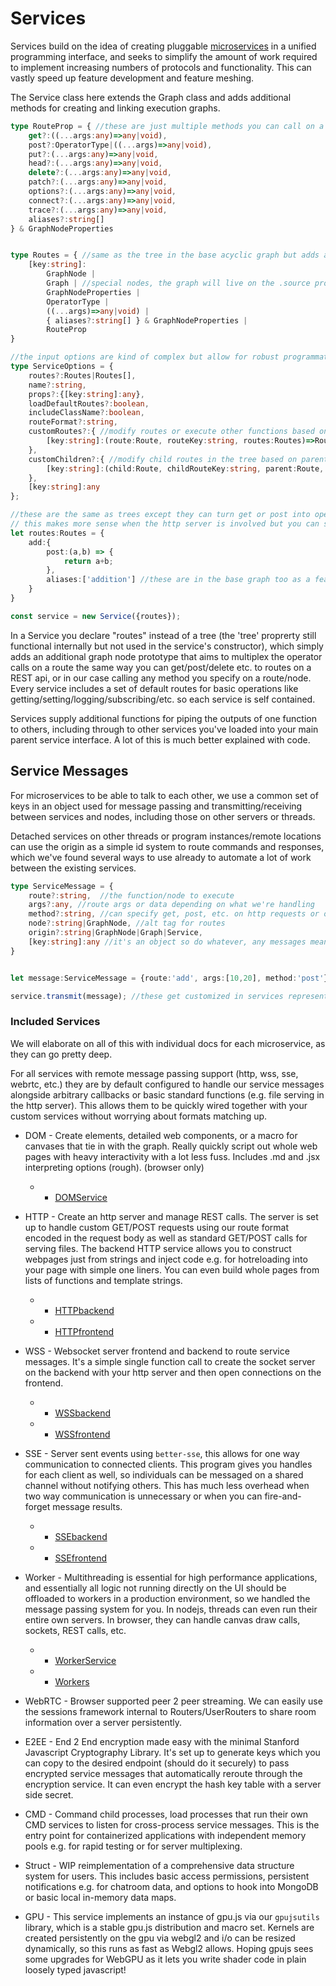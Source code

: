 # Services

Services build on the idea of creating pluggable [microservices](https://www.akana.com/resources/microservices-why-should-businesses-care) in a unified programming interface, and seeks to simplify the amount of work required to implement increasing numbers of protocols and functionality. This can vastly speed up feature development and feature meshing. 

The Service class here extends the Graph class and adds additional methods for creating and linking execution graphs. 

```ts
type RouteProp = { //these are just multiple methods you can call on a route/node tag kind of like http requests but really it applies to any function you want to add to a route object if you specify that method even beyond these http themed names :D
    get?:((...args:any)=>any|void),
    post?:OperatorType|((...args)=>any|void), 
    put?:(...args:any)=>any|void,
    head?:(...args:any)=>any|void,
    delete?:(...args:any)=>any|void,
    patch?:(...args:any)=>any|void,
    options?:(...args:any)=>any|void,
    connect?:(...args:any)=>any|void,
    trace?:(...args:any)=>any|void,
    aliases?:string[] 
} & GraphNodeProperties


type Routes = { //same as the tree in the base acyclic graph but adds aliases and RouteProps handling
    [key:string]:
        GraphNode |
        Graph | //special nodes, the graph will live on the .source property of this node and the operator accepts objects with key:value pairs to run functions on the graph and return a results object with corresponding key:value pairs.
        GraphNodeProperties |
        OperatorType |
        ((...args)=>any|void) |
        { aliases?:string[] } & GraphNodeProperties |
        RouteProp
}

//the input options are kind of complex but allow for robust programmatic customization. 
type ServiceOptions = {
    routes?:Routes|Routes[], 
    name?:string, 
    props?:{[key:string]:any}, 
    loadDefaultRoutes?:boolean,
    includeClassName?:boolean,
    routeFormat?:string,
    customRoutes?:{ //modify routes or execute other functions based on the route properties? e.g. addElement in DOMService
        [key:string]:(route:Route, routeKey:string, routes:Routes)=>Route|any|void
    },
    customChildren?:{ //modify child routes in the tree based on parent conditions
        [key:string]:(child:Route, childRouteKey:string, parent:Route, routes:Routes)=>Route|any|void
    },
    [key:string]:any
};

//these are the same as trees except they can turn get or post into operators,
// this makes more sense when the http server is involved but you can specify any
let routes:Routes = {
    add:{
        post:(a,b) => {
            return a+b;
        },
        aliases:['addition'] //these are in the base graph too as a feature
    }
}

const service = new Service({routes});

```

In a Service you declare "routes" instead of a tree (the 'tree' proprerty still functional internally but not used in the service's constructor), which simply adds an additional graph node prototype that aims to multiplex the operator calls on a route the same way you can get/post/delete etc. to routes on a REST api, or in our case calling any method you specify on a route/node. Every service includes a set of default routes for basic operations like getting/setting/logging/subscribing/etc. so each service is self contained.

Services supply additional functions for piping the outputs of one function to others, including through to other services you've loaded into your main parent service interface. A lot of this is much better explained with code.

## Service Messages

For microservices to be able to talk to each other, we use a common set of keys in an object used for message passing and transmitting/receiving between services and nodes, including those on other servers or threads. 

Detached services on other threads or program instances/remote locations can use the origin as a simple id system to route commands and responses, which we've found several ways to use already to automate a lot of work between the existing services.

```ts
type ServiceMessage = {
    route?:string,  //the function/node to execute
    args?:any, //route args or data depending on what we're handling
    method?:string, //can specify get, post, etc. on http requests or on multiplexed routes using the RouteProp format
    node?:string|GraphNode, //alt tag for routes
    origin?:string|GraphNode|Graph|Service,
    [key:string]:any //it's an object so do whatever, any messages meant for web protocols need to be stringified or buffered
}


let message:ServiceMessage = {route:'add', args:[10,20], method:'post'};

service.transmit(message); //these get customized in services representing their specific protocols e.g. http or websockets to deal with those specific interface requirements

```


### Included Services

We will elaborate on all of this with individual docs for each microservice, as they can go pretty deep. 

For all services with remote message passing support (http, wss, sse, webrtc, etc.) they are by default configured to handle our service messages alongside arbitrary callbacks or basic standard functions (e.g. file serving in the http server). This allows them to be quickly wired together with your custom services without worrying about formats matching up.

- DOM - Create elements, detailed web components, or a macro for canvases that tie in with the graph. Really quickly script out whole web pages with heavy interactivity with a lot less fuss. Includes .md and .jsx interpreting options (rough). (browser only) 
    - - [DOMService](./services/dom/dom.service.md)

- HTTP - Create an http server and manage REST calls. The server is set up to handle custom GET/POST requests using our route format encoded in the request body as well as standard GET/POST calls for serving files. The backend HTTP service allows you to construct webpages just from strings and inject code e.g. for hotreloading into your page with simple one liners. You can even build whole pages from lists of functions and template strings.
    - - [HTTPbackend](./services/http/http.node.md)
    - - [HTTPfrontend](./services/http/http.browser.md)

- WSS - Websocket server frontend and backend to route service messages. It's a simple single function call to create the socket server on the backend with your http server and then open connections on the frontend.
    - - [WSSbackend](./services/wss/wss.node.md)
    - - [WSSfrontend](./services/wss/wss.browser.md)

- SSE - Server sent events using `better-sse`, this allows for one way communication to connected clients. This program gives you handles for each client as well, so individuals can be messaged on a shared channel without notifying others. This has much less overhead when two way communication is unnecessary or when you can fire-and-forget message results.
    - - [SSEbackend](./services/sse/sse.node.md)
    - - [SSEfrontend](./services/sse/sse.browser.md)

- Worker - Multithreading is essential for high performance applications, and essentially all logic not running directly on the UI should be offloaded to workers in a production environment, so we handled the message passing system for you. In nodejs, threads can even run their entire own servers. In browser, they can handle canvas draw calls, sockets, REST calls, etc. 
    - - [WorkerService](./services/worker/worker.service.md)
    - - [Workers](./services/worker/worker.md)

- WebRTC - Browser supported peer 2 peer streaming. We can easily use the sessions framework internal to Routers/UserRouters to share room information over a server persistently. 

- E2EE - End 2 End encryption made easy with the minimal Stanford Javascript Cryptography Library. It's set up to generate keys which you can copy to the desired endpoint (should do it securely) to pass encrypted service messages that automatically reroute through the encryption service. It can even encrypt the hash key table with a server side secret. 

- CMD - Command child processes, load processes that run their own CMD services to listen for cross-process service messages. This is the entry point for containerized applications with independent memory pools e.g. for rapid testing or for server multiplexing.

- Struct - WIP reimplementation of a comprehensive data structure system for users. This includes basic access permissions, persistent notifications e.g. for chatroom data, and options to hook into MongoDB or basic local in-memory data maps. 

- GPU - This service implements an instance of gpu.js via our `gpujsutils` library, which is a stable gpu.js distribution and macro set. Kernels are created persistently on the gpu via webgl2 and i/o can be resized dynamically, so this runs as fast as Webgl2 allows. Hoping gpujs sees some upgrades for WebGPU as it lets you write shader code in plain loosely typed javascript!

